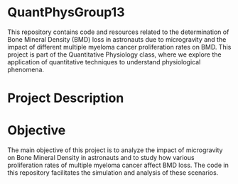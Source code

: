 # QuantPhysGroup13

This repository contains code and resources related to the determination of Bone Mineral Density (BMD) loss in astronauts due to microgravity and the impact of different multiple myeloma cancer proliferation rates on BMD. This project is part of the Quantitative Physiology class, where we explore the application of quantitative techniques to understand physiological phenomena.

# Project Description
# Objective
The main objective of this project is to analyze the impact of microgravity on Bone Mineral Density in astronauts and to study how various proliferation rates of multiple myeloma cancer affect BMD loss. The code in this repository facilitates the simulation and analysis of these scenarios.
